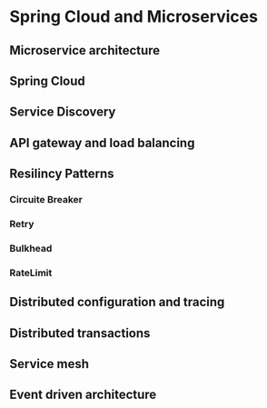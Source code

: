# Spring Cloud and Microservices

## Microservice architecture

## Spring Cloud

## Service Discovery

## API gateway and load balancing

## Resilincy Patterns

### Circuite Breaker

### Retry

### Bulkhead

### RateLimit

## Distributed configuration and tracing

## Distributed transactions

## Service mesh

## Event driven architecture

